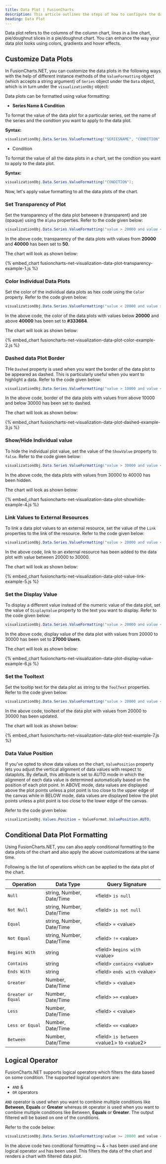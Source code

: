 ```yaml
---
title: Data Plot | FusionCharts
description: This article outlines the steps of how to configure the data plots.
heading: Data Plot
---
```


Data plot refers to the columns of the column chart, lines in a line chart, pie/doughnut slices in a pie/doughnut chart. You can enhance the way your data plot looks using colors, gradients and hover effects.

## Customize Data Plots

In FusionCharts.NET, you can customize the data plots in the following ways with the help of different instance methods of the `ValueFormatting` object (which accepts a string argument) of `Series` object under the `Data` object, which is in turn under the `visualizationObj` object:

Data plots can be formatted using value formatting:

* **Series Name & Condition**

To format the value of the data plot for a particular series, set the name of the series and the condtion you want to apply to the data plot.

**Syntax:**

```csharp
visualizationObj.Data.Series.ValueFormatting("SERIESNAME", "CONDITION");
```

* Condition

To format the value of all the data plots in a chart, set the condtion you want to apply to the data plot.

**Syntax:**

```csharp
visualizationObj.Data.Series.ValueFormatting("CONDITION");
```

Now, let's apply value formatting to all the data plots of the chart.

### Set Transparency of Plot

Set the transparency of the data plot between `0` (transparent) and `100` (opaque) using the `Alpha` properties. Refer to the code given below:

```csharp
visualizationObj.Data.Series.ValueFormatting("value > 20000 and value < 40000").Alpha(50);
```

In the above code, transparency of the data plots with values from **20000** and **40000** has been set to **50**.

The chart will look as shown below:

{% embed_chart fusioncharts-net-visualization-data-plot-transparency-example-1.js %}

### Color Individual Data Plots

Set the color of the individual data plots as hex code using the `Color` property. Refer to the code given below:

```csharp
visualizationObj.Data.Series.ValueFormatting("value < 20000 and value > 40000").Color(#333664);
```

In the above code, the color of the data plots with values below **20000** and above **40000** has been set to **#333664**.

The chart will look as shown below:

{% embed_chart fusioncharts-net-visualization-data-plot-color-example-2.js %}

### Dashed data Plot Border

THe `Dashed` property is used when you want the border of the data plot to be appeared as dashed. This is particularly useful when you want to highlight a data. Refer to the code given below:

```csharp
visualizationObj.Data.Series.ValueFormatting("value > 10000 and value < 30000").Dashed(true);
```

In the above code, border of the data plots with values from above 10000 and below 30000 has been set to dashed.

The chart will look as shown below:

{% embed_chart fusioncharts-net-visualization-data-plot-dashed-example-3.js %}

### Show/Hide Individual value

To hide the individual plot value, set the value of the `ShowValue` property to `false`. Refer to the code given below:

```csharp
visualizationObj.Data.Series.ValueFormatting("value > 30000 and value < 40000").ShowValue(false);
```

In the above code, the data plots with values from 30000 to 40000 has been hidden.

The chart will look as shown below:

{% embed_chart fusioncharts-net-visualization-data-plot-showhide-example-4.js %}

### Link Values to External Resources

To link a data plot values to an external resource, set the value of the `Link` properties to the link of the resource. Refer to the code given below:

```csharp
visualizationObj.Data.Series.ValueFormatting("value > 20000 and value < 30000").Link("https://www.fusioncharts.com/");
```

In the above code, link to an external resource has been added to the data plot with value between 20000 to 30000.

The chart will look as shown below:

{% embed_chart fusioncharts-net-visualization-data-plot-value-link-example-5.js %}

### Set the Display Value

To display a different value instead of the numeric value of the data plot, set the value of `DisplayValue` property to the text you want to display. Refer to the code given below:

```csharp
visualizationObj.Data.Series.ValueFormatting("value > 20000 and value < 30000").DisplayValue("27000 Users");
```

In the above code, display value of the data plot with values from 20000 to 30000 has been set to **27000 Users**.

The chart will look as shown below:

{% embed_chart fusioncharts-net-visualization-data-plot-display-value-example-6.js %}

### Set the Tooltext

Set the tooltip text for the data plot as string to the `ToolText` properties. Refer to the code given below:

```csharp
visualizationObj.Data.Series.ValueFormatting("value > 20000 and value < 30000").ToolText("Programming Language");
```

In the above code, tooltext of the data plot with values from 20000 to 30000 has been updated.

The chart will look as shown below:

{% embed_chart fusioncharts-net-visualization-data-plot-text-example-7.js %}

### Data Value Position

If you've opted to show data values on the chart, `ValuePosition` property lets you adjust the vertical alignment of data values with respect to dataplots. By default, this attribute is set to AUTO mode in which the alignment of each data value is determined automatically based on the position of each plot point. In ABOVE mode, data values are displayed above the plot points unless a plot point is too close to the upper edge of the canvas while in BELOW mode, data values are displayed below the plot points unless a plot point is too close to the lower edge of the canvas.

Refer to the code given below:

```csharp
visualizationObj.Values.Position = ValueFormat.ValuePosition.AUTO;
```

## Conditional Data Plot Formatting

Using FusionCharts.NET, you can also apply conditional formatting to the data plots of the chart and also apply the above customizations at the same time.

Following is the list of operations which can be applied to the data plot of the chart.

Operation | Data Type | Query Signature
--- | --- | ---
`Null` | string, Number, Date/Time | &lt;field&gt; `is null`
`Not Null` | string, Number, Date/Time| &lt;field&gt; `is not null`
`Equal` | string, Number, Date/Time | &lt;field&gt; `=` &lt;value&gt;
`Not Equal` | string, Number, Date/Time | &lt;field&gt; `!=` &lt;value&gt;
`Begins With` | string | &lt;field&gt; `begins with` &lt;value&gt;
`Contains` | string | &lt;field&gt; `contains` &lt;value&gt;
`Ends With` | string | &lt;field&gt; `ends with` &lt;value&gt;
`Greater` | Number, Date/Time | &lt;field&gt; `>` &lt;value&gt;
`Greater or Equal` | Number, Date/Time | &lt;field&gt; `>=` &lt;value&gt;
`Less` | Number, Date/Time | &lt;field&gt; `<` &lt;value&gt;
`Less or Equal` | Number, Date/Time | &lt;field&gt; `<=` &lt;value&gt;
`Between` | Number, Date/Time | &lt;field&gt; `is between` &lt;value1&gt; to &lt;value2&gt;

## Logical Operator

FusionCharts.NET supports logical operators which filters the data based on some condition. The supported logical operators are:

* `AND` &
* `OR` operators

`AND` operator is used when you want to combine multiple conditions like **Between**, **Equals** or **Greater** whereas `OR` operator is used when you want to combine multiple conditions like Between, **Equals** or **Greater**. The output filtered will be based on one of the conditions.

Refer to the code below:

```csharp
visualizationObj.Data.Series.ValueFormatting(value >= 20000 and value < 40000").ShowValue(true);
```

In the above code two condtional formatting `>=` & `<` has been used and one logical operator `and` has been used. This filters the data of the chart and renders a chart with filtered data plot.